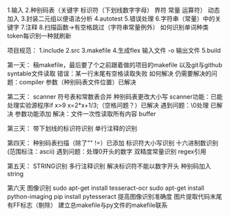 1.输入 
2.种别码表（关键字 标识符（下划线数字字母） 界符 常量 运算符） 动态加入
3.封装二元组以便语法分析
4.autotest
5.错误处理
6.字符串（常量）中的关键字
7.注释
8.扫描函数->有空格跳过（字符串常量例外） 如何识别单词种类 token每识别一种就刷新   

项目规范：
1.include
2.src
3.makefile
4.生成flex 输入文件 -o 输出文件
5.build


第一天：
稿makefile，最后要了个之前跟着做的项目的makefile
以及git与github
syntable文件读取 错误：某一行末尾有空格读取失败 如何解决
仍需要解决的问题：compiler 参数（种别码表文件位置）已解决

第二天：
scanner 符号表和常数表合并 种别码表更改大小写
scanner功能：已能处理实验源程序if x>9 x=2*x+1/3;（空格问题？）已解决
遇到问题：\0处理    已解决
参数功能添加 解决：文件一次性读取所有内容 buffer

第三天：
带下划线的标识符识别
单行注释的识别

第四天：
种别码表扫描（除了"" !=）已添加
标识符大小写识别
十六进制数识别(范围标注：ascii)
遇到问题：处理0开头的数字
双精度常量识别 regex引用

第五天：
STRING识别
多行注释识别
解决标识符不能以数字开头
种别码加入string

第六天
图像识别
sudo apt-get install tesseract-ocr
sudo apt-get install python-imaging
pip install pytesseract
提高图像识别准确度
图片提取代码末尾有FF标志（剔除）
建立总makefile与py文件的makefile联系
